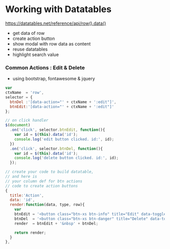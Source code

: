 # Working with Datatables

https://datatables.net/reference/api/row().data()

- get data of row
- create action button
- show modal with row data as content
- reuse datatables
- highlight search value


### Common Actions : Edit & Delete
- using bootstrap, fontawesome & jquery

```js
var 
ctxName  = 'row',
selector = {
  btnDel :'[data-action="' + ctxName + ':edit"]',
  btnEdit:'[data-action="' + ctxName + ':edit"]'
};

// on click handler
$(document)
  .on('click', selector.btnEdit, function(){
    var id = $(this).data('id');
    console.log('edit button clicked. id:', id);
  })
  .on('click', selector.btnDel, function(){
    var id = $(this).data('id');
    console.log('delete button clicked. id:', id);
  });

// create your code to build datatable,
// and here is
// your column def for btn actions
// code to create action buttons
{
  title:'Action', 
  data: 'id', 
  render:function(data, type, row){
    var
    btnEdit = '<button class="btn-xs btn-info" title="Edit" data-toggle="tooltip" data-trigger="hover" data-id="' + row.id + '" ' selector.btnEdit + '><i class="fa fa-edit"></i></button>',
    btnDel  = '<button class="btn-xs btn-danger" title="Delete" data-toggle="tooltip" data-trigger="hover" data-id="' + row.id + '" ' + selector.btnDel + '><i class="fa fa-times"></i></button>',
    render  = btnEdit + '&nbsp' + btnDel;

    return render;
  }
},
```